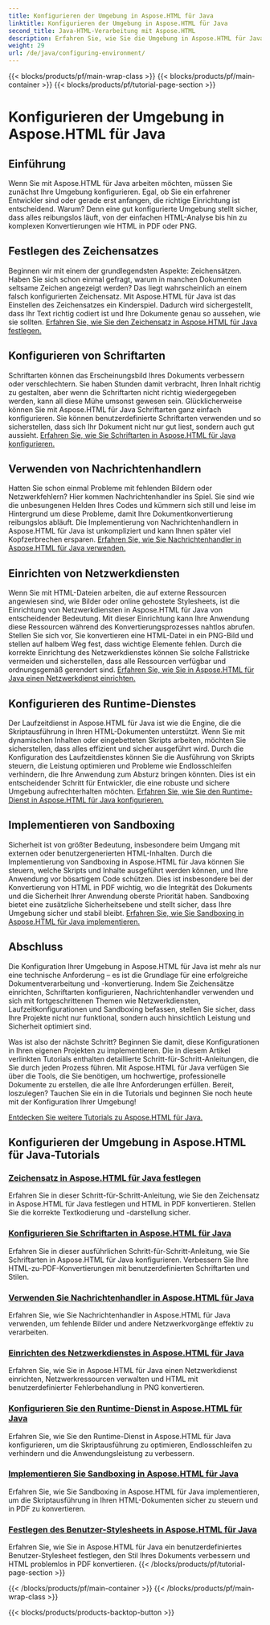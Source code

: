 ```yaml
---
title: Konfigurieren der Umgebung in Aspose.HTML für Java
linktitle: Konfigurieren der Umgebung in Aspose.HTML für Java
second_title: Java-HTML-Verarbeitung mit Aspose.HTML
description: Erfahren Sie, wie Sie die Umgebung in Aspose.HTML für Java konfigurieren. Erfahren Sie, wie Sie Zeichensätze festlegen, Schriftarten konfigurieren und Nachrichtenhandler effektiv nutzen.
weight: 29
url: /de/java/configuring-environment/
---
```


{{< blocks/products/pf/main-wrap-class >}}
{{< blocks/products/pf/main-container >}}
{{< blocks/products/pf/tutorial-page-section >}}

# Konfigurieren der Umgebung in Aspose.HTML für Java

## Einführung

Wenn Sie mit Aspose.HTML für Java arbeiten möchten, müssen Sie zunächst Ihre Umgebung konfigurieren. Egal, ob Sie ein erfahrener Entwickler sind oder gerade erst anfangen, die richtige Einrichtung ist entscheidend. Warum? Denn eine gut konfigurierte Umgebung stellt sicher, dass alles reibungslos läuft, von der einfachen HTML-Analyse bis hin zu komplexen Konvertierungen wie HTML in PDF oder PNG.

## Festlegen des Zeichensatzes

Beginnen wir mit einem der grundlegendsten Aspekte: Zeichensätzen. Haben Sie sich schon einmal gefragt, warum in manchen Dokumenten seltsame Zeichen angezeigt werden? Das liegt wahrscheinlich an einem falsch konfigurierten Zeichensatz. Mit Aspose.HTML für Java ist das Einstellen des Zeichensatzes ein Kinderspiel. Dadurch wird sichergestellt, dass Ihr Text richtig codiert ist und Ihre Dokumente genau so aussehen, wie sie sollten.
[Erfahren Sie, wie Sie den Zeichensatz in Aspose.HTML für Java festlegen.](./set-character-set/)

## Konfigurieren von Schriftarten

Schriftarten können das Erscheinungsbild Ihres Dokuments verbessern oder verschlechtern. Sie haben Stunden damit verbracht, Ihren Inhalt richtig zu gestalten, aber wenn die Schriftarten nicht richtig wiedergegeben werden, kann all diese Mühe umsonst gewesen sein. Glücklicherweise können Sie mit Aspose.HTML für Java Schriftarten ganz einfach konfigurieren. Sie können benutzerdefinierte Schriftarten verwenden und so sicherstellen, dass sich Ihr Dokument nicht nur gut liest, sondern auch gut aussieht.
[Erfahren Sie, wie Sie Schriftarten in Aspose.HTML für Java konfigurieren.](./configure-fonts/)

## Verwenden von Nachrichtenhandlern

Hatten Sie schon einmal Probleme mit fehlenden Bildern oder Netzwerkfehlern? Hier kommen Nachrichtenhandler ins Spiel. Sie sind wie die unbesungenen Helden Ihres Codes und kümmern sich still und leise im Hintergrund um diese Probleme, damit Ihre Dokumentkonvertierung reibungslos abläuft. Die Implementierung von Nachrichtenhandlern in Aspose.HTML für Java ist unkompliziert und kann Ihnen später viel Kopfzerbrechen ersparen.
[Erfahren Sie, wie Sie Nachrichtenhandler in Aspose.HTML für Java verwenden.](./use-message-handlers/)

## Einrichten von Netzwerkdiensten

Wenn Sie mit HTML-Dateien arbeiten, die auf externe Ressourcen angewiesen sind, wie Bilder oder online gehostete Stylesheets, ist die Einrichtung von Netzwerkdiensten in Aspose.HTML für Java von entscheidender Bedeutung. Mit dieser Einrichtung kann Ihre Anwendung diese Ressourcen während des Konvertierungsprozesses nahtlos abrufen. Stellen Sie sich vor, Sie konvertieren eine HTML-Datei in ein PNG-Bild und stellen auf halbem Weg fest, dass wichtige Elemente fehlen. Durch die korrekte Einrichtung des Netzwerkdienstes können Sie solche Fallstricke vermeiden und sicherstellen, dass alle Ressourcen verfügbar und ordnungsgemäß gerendert sind.
[Erfahren Sie, wie Sie in Aspose.HTML für Java einen Netzwerkdienst einrichten.](./setup-network-service/)

## Konfigurieren des Runtime-Dienstes

Der Laufzeitdienst in Aspose.HTML für Java ist wie die Engine, die die Skriptausführung in Ihren HTML-Dokumenten unterstützt. Wenn Sie mit dynamischen Inhalten oder eingebetteten Skripts arbeiten, möchten Sie sicherstellen, dass alles effizient und sicher ausgeführt wird. Durch die Konfiguration des Laufzeitdienstes können Sie die Ausführung von Skripts steuern, die Leistung optimieren und Probleme wie Endlosschleifen verhindern, die Ihre Anwendung zum Absturz bringen könnten. Dies ist ein entscheidender Schritt für Entwickler, die eine robuste und sichere Umgebung aufrechterhalten möchten.
[Erfahren Sie, wie Sie den Runtime-Dienst in Aspose.HTML für Java konfigurieren.](./configure-runtime-service/)

## Implementieren von Sandboxing

Sicherheit ist von größter Bedeutung, insbesondere beim Umgang mit externen oder benutzergenerierten HTML-Inhalten. Durch die Implementierung von Sandboxing in Aspose.HTML für Java können Sie steuern, welche Skripts und Inhalte ausgeführt werden können, und Ihre Anwendung vor bösartigem Code schützen. Dies ist insbesondere bei der Konvertierung von HTML in PDF wichtig, wo die Integrität des Dokuments und die Sicherheit Ihrer Anwendung oberste Priorität haben. Sandboxing bietet eine zusätzliche Sicherheitsebene und stellt sicher, dass Ihre Umgebung sicher und stabil bleibt.
[Erfahren Sie, wie Sie Sandboxing in Aspose.HTML für Java implementieren.](./implement-sandboxing/)


## Abschluss

Die Konfiguration Ihrer Umgebung in Aspose.HTML für Java ist mehr als nur eine technische Anforderung – es ist die Grundlage für eine erfolgreiche Dokumentverarbeitung und -konvertierung. Indem Sie Zeichensätze einrichten, Schriftarten konfigurieren, Nachrichtenhandler verwenden und sich mit fortgeschrittenen Themen wie Netzwerkdiensten, Laufzeitkonfigurationen und Sandboxing befassen, stellen Sie sicher, dass Ihre Projekte nicht nur funktional, sondern auch hinsichtlich Leistung und Sicherheit optimiert sind.

Was ist also der nächste Schritt? Beginnen Sie damit, diese Konfigurationen in Ihren eigenen Projekten zu implementieren. Die in diesem Artikel verlinkten Tutorials enthalten detaillierte Schritt-für-Schritt-Anleitungen, die Sie durch jeden Prozess führen. Mit Aspose.HTML für Java verfügen Sie über die Tools, die Sie benötigen, um hochwertige, professionelle Dokumente zu erstellen, die alle Ihre Anforderungen erfüllen. Bereit, loszulegen? Tauchen Sie ein in die Tutorials und beginnen Sie noch heute mit der Konfiguration Ihrer Umgebung!

[Entdecken Sie weitere Tutorials zu Aspose.HTML für Java.](https://reference.aspose.com/words/net/)

## Konfigurieren der Umgebung in Aspose.HTML für Java-Tutorials
### [Zeichensatz in Aspose.HTML für Java festlegen](./set-character-set/)
Erfahren Sie in dieser Schritt-für-Schritt-Anleitung, wie Sie den Zeichensatz in Aspose.HTML für Java festlegen und HTML in PDF konvertieren. Stellen Sie die korrekte Textkodierung und -darstellung sicher.
### [Konfigurieren Sie Schriftarten in Aspose.HTML für Java](./configure-fonts/)
Erfahren Sie in dieser ausführlichen Schritt-für-Schritt-Anleitung, wie Sie Schriftarten in Aspose.HTML für Java konfigurieren. Verbessern Sie Ihre HTML-zu-PDF-Konvertierungen mit benutzerdefinierten Schriftarten und Stilen.
### [Verwenden Sie Nachrichtenhandler in Aspose.HTML für Java](./use-message-handlers/)
Erfahren Sie, wie Sie Nachrichtenhandler in Aspose.HTML für Java verwenden, um fehlende Bilder und andere Netzwerkvorgänge effektiv zu verarbeiten.
### [Einrichten des Netzwerkdienstes in Aspose.HTML für Java](./setup-network-service/)
Erfahren Sie, wie Sie in Aspose.HTML für Java einen Netzwerkdienst einrichten, Netzwerkressourcen verwalten und HTML mit benutzerdefinierter Fehlerbehandlung in PNG konvertieren.
### [Konfigurieren Sie den Runtime-Dienst in Aspose.HTML für Java](./configure-runtime-service/)
Erfahren Sie, wie Sie den Runtime-Dienst in Aspose.HTML für Java konfigurieren, um die Skriptausführung zu optimieren, Endlosschleifen zu verhindern und die Anwendungsleistung zu verbessern.
### [Implementieren Sie Sandboxing in Aspose.HTML für Java](./implement-sandboxing/)
Erfahren Sie, wie Sie Sandboxing in Aspose.HTML für Java implementieren, um die Skriptausführung in Ihren HTML-Dokumenten sicher zu steuern und in PDF zu konvertieren.
### [Festlegen des Benutzer-Stylesheets in Aspose.HTML für Java](./set-user-style-sheet/)
Erfahren Sie, wie Sie in Aspose.HTML für Java ein benutzerdefiniertes Benutzer-Stylesheet festlegen, den Stil Ihres Dokuments verbessern und HTML problemlos in PDF konvertieren.
{{< /blocks/products/pf/tutorial-page-section >}}

{{< /blocks/products/pf/main-container >}}
{{< /blocks/products/pf/main-wrap-class >}}

{{< blocks/products/products-backtop-button >}}
